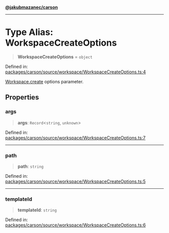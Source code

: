 [**@jakubmazanec/carson**](../README.md)

---

# Type Alias: WorkspaceCreateOptions

> **WorkspaceCreateOptions** = `object`

Defined in:
[packages/carson/source/workspace/WorkspaceCreateOptions.ts:4](https://github.com/jakubmazanec/tools/blob/acfa246dbb1035f65efb7fa114167a3cbefca108/packages/carson/source/workspace/WorkspaceCreateOptions.ts#L4)

[Workspace.create](../classes/Workspace.md#create) options parameter.

## Properties

### args

> **args**: `Record`\<`string`, `unknown`\>

Defined in:
[packages/carson/source/workspace/WorkspaceCreateOptions.ts:7](https://github.com/jakubmazanec/tools/blob/acfa246dbb1035f65efb7fa114167a3cbefca108/packages/carson/source/workspace/WorkspaceCreateOptions.ts#L7)

---

### path

> **path**: `string`

Defined in:
[packages/carson/source/workspace/WorkspaceCreateOptions.ts:5](https://github.com/jakubmazanec/tools/blob/acfa246dbb1035f65efb7fa114167a3cbefca108/packages/carson/source/workspace/WorkspaceCreateOptions.ts#L5)

---

### templateId

> **templateId**: `string`

Defined in:
[packages/carson/source/workspace/WorkspaceCreateOptions.ts:6](https://github.com/jakubmazanec/tools/blob/acfa246dbb1035f65efb7fa114167a3cbefca108/packages/carson/source/workspace/WorkspaceCreateOptions.ts#L6)
